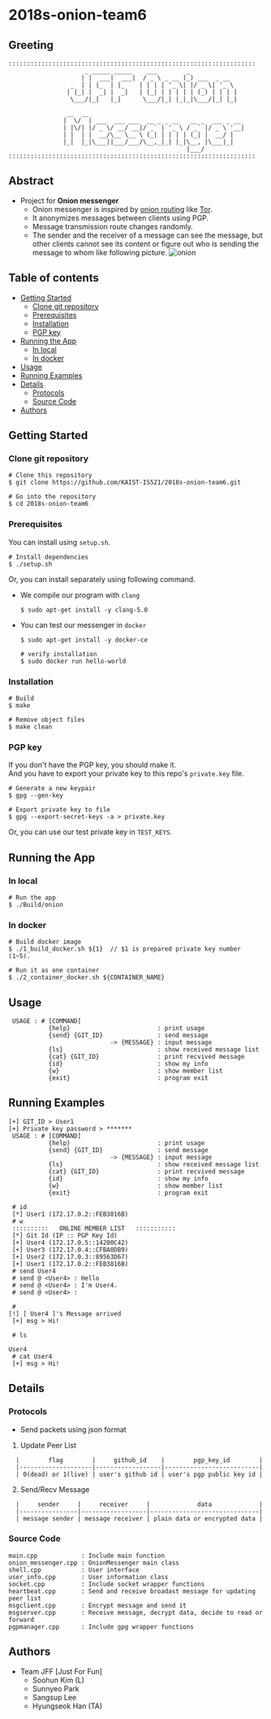 # 2018s-onion-team6

## Greeting
```
::::::::::::::::::::::::::::::::::::::::::::::::::::::::::::::::::::
                     _ _____ _____    ___        _             
                    | |  ___|  ___|  / _ \ _ __ (_) ___  _ __  
                 _  | | |_  | |_    | | | | '_ \| |/ _ \| '_ \ 
                | |_| |  _| |  _|   | |_| | | | | | (_) | | | |
                 \___/|_|   |_|      \___/|_| |_|_|\___/|_| |_|
                                                               
                __  __                                           
               |  \/  | ___  ___ ___  __ _ _ __   __ _  ___ _ __ 
               | |\/| |/ _ \/ __/ __|/ _` | '_ \ / _` |/ _ \ '__|
               | |  | |  __/\__ \__ \ (_| | | | | (_| |  __/ |   
               |_|  |_|\___||___/___/\__,_|_| |_|\__, |\___|_|   
                                                 |___/           
::::::::::::::::::::::::::::::::::::::::::::::::::::::::::::::::::::
```

## Abstract
- Project for **Onion messenger**
  + Onion messenger is inspired by [onion
routing](https://en.wikipedia.org/wiki/Onion_routing) like [Tor](https://en.wikipedia.org/wiki/Tor_(anonymity_network)).
  + It anonymizes messages between clients using PGP.
  + Message transmission route changes randomly.
  + The sender and the receiver of a message can see
the message, but other clients cannot see its content or figure out who is
sending the message to whom like following picture.
  ![onion](./ASSETS/IMGS/onion_messenger.jpg)

## Table of contents
* [Getting Started](#getting-started)
  * [Clone git repository](#clone-git-repository)
  * [Prerequisites](#prerequisites)
  * [Installation](#installation)
  * [PGP key](#pgp-key)
* [Running the App](#getting-started)
  * [In local](#in-local)
  * [In docker](#in-docker)
* [Usage](#usage)
* [Running Examples](#running-examples)
* [Details](#details)
  * [Protocols](#protocols)
  * [Source Code](#source-code)
* [Authors](#authors)

## Getting Started

### Clone git repository

```
# Clone this repository
$ git clone https://github.com/KAIST-IS521/2018s-onion-team6.git

# Go into the repository
$ cd 2018s-onion-team6
```

### Prerequisites

You can install using `setup.sh`.
```
# Install dependencies
$ ./setup.sh
```

Or, you can install separately using following command.

- We compile our program with `clang`

  ```
  $ sudo apt-get install -y clang-5.0
  ```

- You can test our messenger in `docker`

  ```
  $ sudo apt-get install -y docker-ce

  # verify installation
  $ sudo docker run hello-world
  ```

### Installation

```
# Build 
$ make

# Remove object files
$ make clean
```

### PGP key

If you don't have the PGP key, you should make it. </br>
And you have to export your private key to this repo's `private.key` file.

```
# Generate a new keypair
$ gpg --gen-key

# Export private key to file
$ gpg --export-secret-keys -a > private.key
```

Or, you can use our test private key in `TEST_KEYS`.


## Running the App

### In local

```
# Run the app
$ ./Build/onion
```

### In docker

```
# Build docker image
$ ./1_build_docker.sh ${1}  // $1 is prepared private key number (1~5).

# Run it as one container
$ ./2_container_docker.sh ${CONTAINER_NAME}
```

## Usage

```
 USAGE : # [COMMAND]
           {help}                        : print usage
           {send} {GIT_ID}               : send message
                            -> {MESSAGE} : input message
           {ls}                          : show received message list
           {cat} {GIT_ID}                : print recvived message
           {id}                          : show my info
           {w}                           : show member list
           {exit}                        : program exit
```

## Running Examples

```
[+] GIT_ID > User1
[+] Private key password > *******
 USAGE : # [COMMAND]
           {help}                        : print usage
           {send} {GIT_ID}               : send message
                            -> {MESSAGE} : input message
           {ls}                          : show received message list 
           {cat} {GIT_ID}                : print recvived message
           {id}                          : show my info
           {w}                           : show member list
           {exit}                        : program exit

 # id
 [*] User1 (172.17.0.2::FEB3816B)
 # w
 ::::::::::   ONLINE MEMBER LIST   :::::::::::
 [*] Git Id (IP :: PGP Key Id)
 [+] User4 (172.17.0.5::14200C42)
 [+] User3 (172.17.0.4::CFBA0DB9)
 [+] User2 (172.17.0.3::89563D67)
 [+] User1 (172.17.0.2::FEB3816B)
 # send User4
 # send @ <User4> : Hello
 # send @ <User4> : I'm User4.
 # send @ <User4> : 

 # 
[!] [ User4 ]'s Message arrived 
 [+] msg > Hi!

 # ls

User4
 # cat User4
 [+] msg > Hi!
```

## Details

### Protocols

- Send packets using json format

1. Update Peer List

  ```
    |        flag        |     github_id    |        pgp_key_id        |
    |--------------------|------------------|--------------------------|
    | 0(dead) or 1(live) | user's github id | user's pgp public key id |
  ```

2. Send/Recv Message

  ```
    |     sender     |     receiver     |             data             |
    |----------------|------------------|------------------------------|
    | message sender | message receiver | plain data or encrypted data |
  ```

### Source Code

```
main.cpp            : Include main function
onion_messenger.cpp : OnionMessenger main class
shell.cpp           : User interface
user_info.cpp       : User information class
socket.cpp          : Include socket wrapper functions
heartbeat.cpp       : Send and receive broadast message for updating peer list
msgclient.cpp       : Encrypt message and send it
msgserver.cpp       : Receive message, decrypt data, decide to read or forward
pgpmanager.cpp      : Include gpg wrapper functions
```

## Authors
 * Team JFF [Just For Fun]
   * Soohun Kim (L)
   * Sunnyeo Park
   * Sangsup Lee
   * Hyungseok Han (TA)
